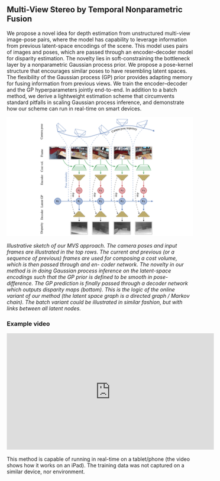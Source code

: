 ## Multi-View Stereo by Temporal Nonparametric Fusion

We propose a novel idea for depth estimation from unstructured multi-view image-pose pairs, where the model has capability to leverage information from previous latent-space encodings of the scene. This model uses pairs of images and poses, which are passed through an encoder–decoder model for disparity estimation. The novelty lies in soft-constraining the bottleneck layer by a nonparametric Gaussian process prior. We propose a pose-kernel structure that encourages similar poses to have resembling latent spaces. The flexibility of the Gaussian process (GP) prior provides adapting memory for fusing information from previous views. We train the encoder–decoder and the GP hyperparameters jointly end-to-end. In addition to a batch method, we derive a lightweight estimation scheme that circumvents standard pitfalls in scaling Gaussian process inference, and demonstrate how our scheme can run in real-time on smart devices.

![](assets/fig/arch.png)

*Illustrative sketch of our MVS approach.  The camera poses and input frames are illustrated in the top rows.  The current and previous (or a sequence of previous) frames are used for composing a cost volume, which is then passed through and en-
coder network.  The novelty in our method is in doing Gaussian process inference on the latent-space encodings such that the GP
prior is defined to be smooth in pose-difference.  The GP prediction  is  finally  passed  through  a  decoder  network  which  outputs disparity maps (bottom).  This is the logic of the online variant of our method (the latent space graph is a directed graph / Markov chain).  The batch variant could be illustrated in similar fashion, but with links between all latent nodes.*

### Example video

<iframe width="560" height="315" src="https://www.youtube.com/embed/iellGrlNW7k" frameborder="0" gesture="media" allow="encrypted-media" allowfullscreen></iframe>

This method is capable of running in real-time on a tablet/phone (the video shows how it works on an iPad). The training data was not captured on a similar device, nor environment.


